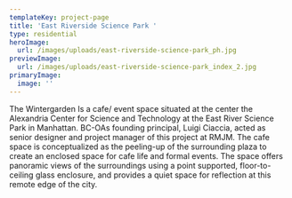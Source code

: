 ```yaml
---
templateKey: project-page
title: 'East Riverside Science Park '
type: residential
heroImage:
  url: /images/uploads/east-riverside-science-park_ph.jpg
previewImage:
  url: /images/uploads/east-riverside-science-park_index_2.jpg
primaryImage:
  image: ''
---
```

The Wintergarden Is a cafe/ event space situated at the center the Alexandria Center for Science and Technology at the East River Science Park in Manhattan. BC-OAs founding principal, Luigi Ciaccia, acted as senior designer and project manager of this project at RMJM. The cafe space is conceptualized as the peeling-up of the surrounding plaza to create an enclosed space for cafe life and formal events. The space offers panoramic views of the surroundings using a point supported, floor-to-ceiling glass enclosure, and provides a quiet space for reflection at this remote edge of the city.

